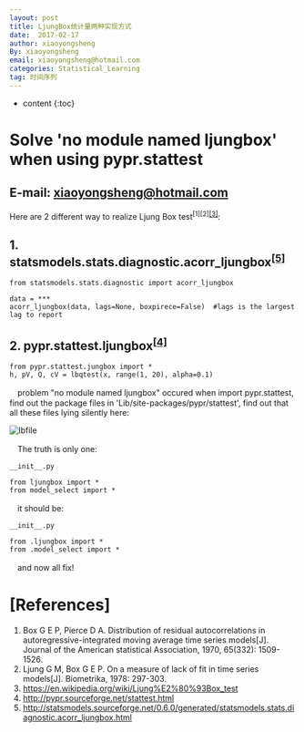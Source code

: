 ```yaml
---
layout: post
title: LjungBox统计量两种实现方式 
date:  2017-02-17
author: xiaoyongsheng
By: xiaoyongsheng
email: xiaoyongsheng@hotmail.com  
categories: Statistical_Learning
tag: 时间序列
---
```


* content
{:toc}


# Solve 'no module named ljungbox' when using pypr.stattest #
E-mail: xiaoyongsheng@hotmail.com  
------
Here are 2 different way to realize Ljung Box test<sup>[1][2][[3]](https://en.wikipedia.org/wiki/Ljung%E2%80%93Box_test)</sup>:
    
## 1. statsmodels.stats.diagnostic.acorr_ljungbox<sup>[[5]](http://statsmodels.sourceforge.net/0.6.0/generated/statsmodels.stats.diagnostic.acorr_ljungbox.html "[5]")</sup> ##

    from statsmodels.stats.diagnostic import acorr_ljungbox
 
	data = ***
	acorr_ljungbox(data, lags=None, boxpirece=False)  #lags is the largest lag to report


## 2. pypr.stattest.ljungbox<sup>[[4]](http://pypr.sourceforge.net/stattest.html)</sup> ##

	from pypr.stattest.jungbox import *
	h, pV, Q, cV = lbqtest(x, range(1, 20), alpha=0.1)

　problem "no module named ljungbox" occured when import pypr.stattest, find out the package files in 'Lib/site-packages/pypr/stattest', find out that all these files lying silently here:

![lbfile](http://i.imgur.com/LlQ7T1X.png)

　The truth is only one:

	__init__.py

	from ljungbox import *
	from model_select import *

　it should be:


	__init__.py

	from .ljungbox import *
	from .model_select import *

　and now all fix!


# [References] #

1. Box G E P, Pierce D A. Distribution of residual autocorrelations in autoregressive-integrated moving average time series models[J]. Journal of the American statistical Association, 1970, 65(332): 1509-1526.
2. Ljung G M, Box G E P. On a measure of lack of fit in time series models[J]. Biometrika, 1978: 297-303.
3. https://en.wikipedia.org/wiki/Ljung%E2%80%93Box_test
4. http://pypr.sourceforge.net/stattest.html
5. http://statsmodels.sourceforge.net/0.6.0/generated/statsmodels.stats.diagnostic.acorr_ljungbox.html
